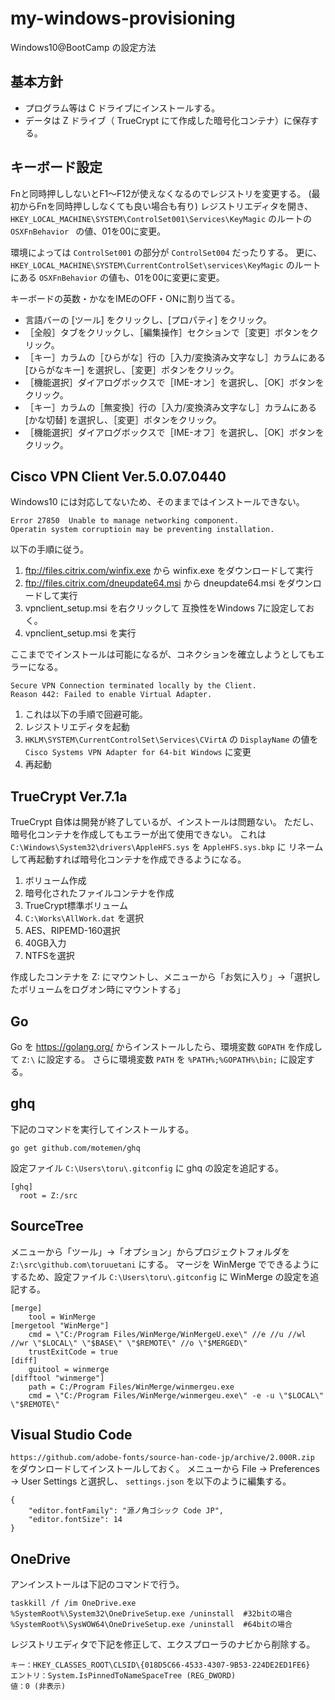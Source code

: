 # my-windows-provisioning
Windows10@BootCamp の設定方法


## 基本方針
- プログラム等は C ドライブにインストールする。
- データは Z ドライブ（ TrueCrypt にて作成した暗号化コンテナ）に保存する。


## キーボード設定
Fnと同時押ししないとF1～F12が使えなくなるのでレジストリを変更する。
(最初からFnを同時押ししなくても良い場合も有り)
レジストリエディタを開き、 ```HKEY_LOCAL_MACHINE\SYSTEM\ControlSet001\Services\KeyMagic``` のルートの ```OSXFnBehavior ``` の値、01を00に変更。

環境によっては ```ControlSet001``` の部分が ```ControlSet004``` だったりする。
更に、 ```HKEY_LOCAL_MACHINE\SYSTEM\CurrentControlSet\services\KeyMagic``` のルートにある ```OSXFnBehavior```  の値も、01を00に変更に変更。

キーボードの英数・かなをIMEのOFF・ONに割り当てる。
* 言語バーの [ツール] をクリックし、[プロパティ] をクリック。
* ［全般］タブをクリックし、［編集操作］セクションで［変更］ボタンをクリック。
* ［キー］カラムの［ひらがな］行の［入力/変換済み文字なし］カラムにある [ひらがなキー] を選択し、［変更］ボタンをクリック。
 * ［機能選択］ダイアログボックスで［IME-オン］を選択し、［OK］ボタンをクリック。
* ［キー］カラムの［無変換］行の［入力/変換済み文字なし］カラムにある [かな切替] を選択し、［変更］ボタンをクリック。
 * ［機能選択］ダイアログボックスで［IME-オフ］を選択し、［OK］ボタンをクリック。


## Cisco VPN Client Ver.5.0.07.0440
Windows10 には対応してないため、そのままではインストールできない。
```
Error 27850  Unable to manage networking component. 
Operatin system corruptioin may be preventing installation. 
```

以下の手順に従う。

1. ftp://files.citrix.com/winfix.exe から winfix.exe をダウンロードして実行
1. ftp://files.citrix.com/dneupdate64.msi から dneupdate64.msi をダウンロードして実行
1. vpnclient_setup.msi を右クリックして 互換性をWindows 7に設定しておく。
1. vpnclient_setup.msi を実行

ここまででインストールは可能になるが、コネクションを確立しようとしてもエラーになる。
```
Secure VPN Connection terminated locally by the Client.
Reason 442: Failed to enable Virtual Adapter.
```

1. これは以下の手順で回避可能。
1. レジストリエディタを起動
1. `HKLM\SYSTEM\CurrentControlSet\Services\CVirtA` の `DisplayName` の値を
   `Cisco Systems VPN Adapter for 64-bit Windows` に変更
1. 再起動


## TrueCrypt Ver.7.1a
TrueCrypt 自体は開発が終了しているが、インストールは問題ない。
ただし、暗号化コンテナを作成してもエラーが出て使用できない。
これは `C:\Windows\System32\drivers\AppleHFS.sys` を `AppleHFS.sys.bkp` に
リネームして再起動すれば暗号化コンテナを作成できるようになる。

1. ボリューム作成
2. 暗号化されたファイルコンテナを作成
3. TrueCrypt標準ボリューム
4. ```C:\Works\AllWork.dat``` を選択
5. AES、RIPEMD-160選択
6. 40GB入力
7. NTFSを選択

作成したコンテナを Z: にマウントし、メニューから「お気に入り」->「選択したボリュームをログオン時にマウントする」



## Go
Go を https://golang.org/ からインストールしたら、環境変数 `GOPATH` を作成して `Z:\` に設定する。
さらに環境変数 `PATH` を `%PATH%;%GOPATH%\bin;` に設定する。



## ghq
下記のコマンドを実行してインストールする。
```
go get github.com/motemen/ghq
```

設定ファイル `C:\Users\toru\.gitconfig` に ghq の設定を追記する。
```
[ghq]
  root = Z:/src
```

## SourceTree
メニューから「ツール」->「オプション」からプロジェクトフォルダを ```Z:\src\github.com\toruuetani``` にする。
マージを WinMerge でできるようにするため、設定ファイル `C:\Users\toru\.gitconfig` に WinMerge の設定を追記する。

```
[merge]
	tool = WinMerge
[mergetool "WinMerge"]
    cmd = \"C:/Program Files/WinMerge/WinMergeU.exe\" //e //u //wl //wr \"$LOCAL\" \"$BASE\" \"$REMOTE\" //o \"$MERGED\"
    trustExitCode = true
[diff]
	guitool = winmerge
[difftool "winmerge"]
	path = C:/Program Files/WinMerge/winmergeu.exe
	cmd = \"C:/Program Files/WinMerge/winmergeu.exe\" -e -u \"$LOCAL\" \"$REMOTE\"
```


## Visual Studio Code
```https://github.com/adobe-fonts/source-han-code-jp/archive/2.000R.zip``` をダウンロードしてインストールしておく。
メニューから File -> Preferences -> User Settings と選択し、 ```settings.json``` を以下のように編集する。
```
{
    "editor.fontFamily": "源ノ角ゴシック Code JP",
    "editor.fontSize": 14
}
```


## OneDrive
アンインストールは下記のコマンドで行う。

```
taskkill /f /im OneDrive.exe
%SystemRoot%\System32\OneDriveSetup.exe /uninstall  #32bitの場合
%SystemRoot%\SysWOW64\OneDriveSetup.exe /uninstall  #64bitの場合
```

レジストリエディタで下記を修正して、エクスプローラのナビから削除する。
```
キー：HKEY_CLASSES_ROOT\CLSID\{018D5C66-4533-4307-9B53-224DE2ED1FE6}
エントリ：System.IsPinnedToNameSpaceTree (REG_DWORD)
値：0 (非表示)
```


